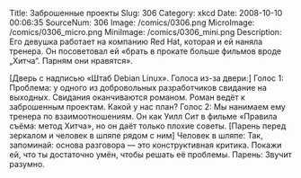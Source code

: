 Title: Заброшенные проекты 
Slug: 306 
Category: xkcd 
Date: 2008-10-10 00:06:35 
SourceNum: 306 
Image: /comics/0306.png 
MicroImage: /comics/0306_micro.png 
MiniImage: /comics/0306_mini.png 
Description: Его девушка работает на компанию Red Hat, которая и ей наняла тренера. Он посоветовал ей «брать в прокате больше фильмов вроде „Хитча“. Парням они нравятся». 

[Дверь с надписью «Штаб Debian Linux». Голоса из-за двери:]
Голос 1: Проблема: у одного из добровольных разработчиков свидание на выходных. Свидания оканчиваются романом. Роман ведёт к заброшенным проектам. Какой у нас план?
Голос 2: Мы нанимаем ему тренера по взаимоотношениям. Он как Уилл Сит в фильме «Правила съёма: метод Хитча», но он даёт только плохие советы.
[Парень перед зеркалом и человек в шляпе рядом с ним]
Человек в шляпе: Так, запоминай: основа разговора — это конструктивная критика. Покажи ей, что ты достаточно умён, чтобы решать её проблемы.
Парень: Звучит разумно.